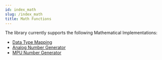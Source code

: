 ```yaml
---
id: index_math
slug: /index_math
title: Math Functions
---
```


The library currently supports the following Mathematical Implementations:

- [Data Type Mapping](map.md)
- [Analog Number Generator](random.md)
- [MPU Number Generator](random.md)
